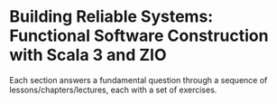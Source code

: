 # Building Reliable Systems: Functional Software Construction with Scala 3 and ZIO

Each section answers a fundamental question through a sequence of lessons/chapters/lectures, each with a set of exercises.
